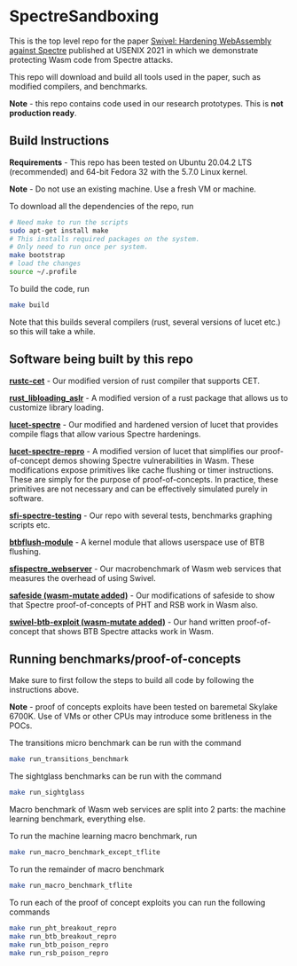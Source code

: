 # SpectreSandboxing

This is the top level repo for the paper [Swivel: Hardening WebAssembly against Spectre](https://www.usenix.org/conference/usenixsecurity21/presentation/narayan) published at USENIX 2021
in which we demonstrate protecting Wasm code from Spectre attacks.

This repo will download and build all tools used in the paper, such as modified compilers, and benchmarks.

**Note** - this repo contains code used in our research prototypes. This is **not production ready**. 

## Build Instructions

**Requirements** - This repo has been tested on Ubuntu 20.04.2 LTS (recommended) and 64-bit Fedora 32 with the 5.7.0 Linux kernel.

**Note** - Do not use an existing machine. Use a fresh VM or machine.

To download all the dependencies of the repo, run

```bash
# Need make to run the scripts
sudo apt-get install make
# This installs required packages on the system.
# Only need to run once per system.
make bootstrap
# load the changes
source ~/.profile
```

To build the code, run

```bash
make build
```

Note that this builds several compilers (rust, several versions of lucet etc.)
so this will take a while.

## Software being built by this repo

**[rustc-cet](https://github.com/PLSysSec/rustc-cet.git)** - Our modified version of rust compiler that supports CET.

**[rust_libloading_aslr](https://github.com/PLSysSec/rust_libloading_aslr.git)** - A modified version of a rust package that allows us to customize library loading.

**[lucet-spectre](https://github.com/PLSysSec/lucet-spectre.git)** - Our modified and hardened version of lucet that provides compile flags that allow various Spectre hardenings.

**[lucet-spectre-repro](https://github.com/PLSysSec/lucet-spectre/tree/more-wasi-primitives)** - A modified version of lucet that simplifies our proof-of-concept demos showing Spectre vulnerabilities in Wasm. These modifications expose primitives like cache flushing or timer instructions. These are simply for the purpose of proof-of-concepts. In practice, these primitives are not necessary and can be effectively simulated purely in software.

**[sfi-spectre-testing](https://github.com/PLSysSec/sfi-spectre-testing.git)** - Our repo with several tests, benchmarks graphing scripts etc.

**[btbflush-module](https://github.com/PLSysSec/btbflush-module.git)** - A kernel module that allows userspace use of BTB flushing.

**[sfispectre_webserver](https://github.com/PLSysSec/sfispectre_webserver.git)** - Our macrobenchmark of Wasm web services that measures the overhead of using Swivel.


**[safeside (wasm-mutate added)](https://github.com/Jacarte/safeside.git)** - Our modifications of safeside to show that Spectre proof-of-concepts of PHT and RSB work in Wasm also.

**[swivel-btb-exploit (wasm-mutate added)](https://github.com/Jacarte/swivel-btb-exploit.git)** - Our hand written proof-of-concept that shows BTB Spectre attacks work in Wasm.

## Running benchmarks/proof-of-concepts

Make sure to first follow the steps to build all code by following the instructions above.

**Note** - proof of concepts exploits have been tested on baremetal Skylake 6700K. Use of VMs or other CPUs may introduce some britleness in the POCs.

The transitions micro benchmark can be run with the command

```bash
make run_transitions_benchmark
```

The sightglass benchmarks can be run with the command

```bash
make run_sightglass
```

Macro benchmark of Wasm web services are split into 2 parts: the machine learning benchmark, everything else.

To run the machine learning macro benchmark, run

```bash
make run_macro_benchmark_except_tflite
```

To run the remainder of macro benchmark

```bash
make run_macro_benchmark_tflite
```

To run each of the proof of concept exploits you can run the following commands

```bash
make run_pht_breakout_repro
make run_btb_breakout_repro
make run_btb_poison_repro
make run_rsb_poison_repro
```
